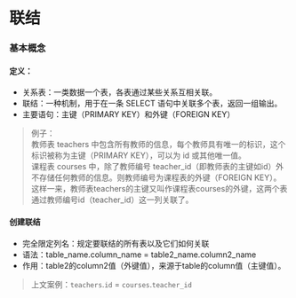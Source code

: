 # 联结
### 基本概念  
#### 定义：  
- 关系表：一类数据一个表，各表通过某些关系互相关联。
- 联结：一种机制，用于在一条 SELECT 语句中关联多个表，返回一组输出。
- 主要语句：主键（PRIMARY KEY）和外键（FOREIGN KEY）
> 例子：  
> 教师表 teachers 中包含所有教师的信息，每个教师具有唯一的标识，这个标识被称为主键（PRIMARY KEY），可以为 id 或其他唯一值。  
> 课程表 courses 中，除了教师编号 teacher_id（即教师表的主键如id）外不存储任何教师的信息。则教师编号为课程表的外键（FOREIGN KEY）。  
> 这样一来，教师表teachers的主键又叫作课程表courses的外键，这两个表通过教师编号id（teacher_id）这一列关联了。

#### 创建联结
- 完全限定列名：规定要联结的所有表以及它们如何关联
- 语法：table_name.column_name = table2_name.column2_name
- 作用：table2的column2值（外键值），来源于table的column值（主键值）。
> 上文案例：`teachers`.`id` = `courses`.`teacher_id` 
